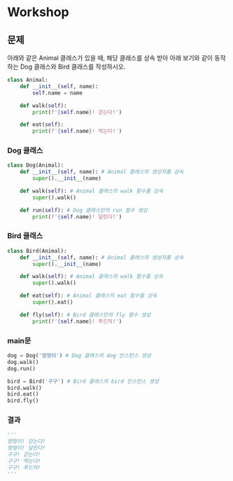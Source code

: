 # Workshop

## 문제

아래와 같은 Animal 클래스가 있을 때, 해당 클래스를 상속 받아 아래 보기와 같이 동작하는 Dog 클래스와 Bird 클래스를 작성하시오.

```python
class Animal:
    def __init__(self, name):
        self.name = name

    def walk(self):
        print(f'{self.name}! 걷는다!')

    def eat(self):
        print(f'{self.name}! 먹는다!')
```



### Dog 클래스

```python
class Dog(Animal):
    def __init__(self, name): # Animal 클래스의 생성자를 상속
        super().__init__(name)

    def walk(self): # Animal 클래스의 walk 함수를 상속
        super().walk()

    def run(self): # Dog 클래스만의 run 함수 생성
        print(f'{self.name}! 달린다!')
```



### Bird 클래스

```python
class Bird(Animal):
    def __init__(self, name): # Animal 클래스의 생성자를 상속
        super().__init__(name)

    def walk(self): # Animal 클래스의 walk 함수를 상속
        super().walk()

    def eat(self): # Animal 클래스의 eat 함수를 상속
        super().eat()

    def fly(self): # Bird 클래스만의 fly 함수 생성
        print(f'{self.name}! 푸드덕!')
```



### main문

```python
dog = Dog('멍멍이') # Dog 클래스의 dog 인스턴스 생성
dog.walk()
dog.run()

bird = Bird('구구') # Bird 클래스의 bird 인스턴스 생성
bird.walk()
bird.eat()
bird.fly()
```



### 결과

```python
'''
멍멍이! 걷는다!
멍멍이! 달린다!
구구! 걷는다!
구구! 먹는다!
구구! 푸드덕!
'''
```

